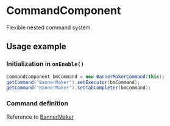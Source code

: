 # CommandComponent

Flexible nested command system

## Usage example
### Initialization in `onEnable()`
```java
CommandComponent bmCommand = new BannerMakerCommand(this);
getCommand("BannerMaker").setExecutor(bmCommand);
getCommand("BannerMaker").setTabCompleter(bmCommand);
```
### Command definition  
Reference to [BannerMaker](https://github.com/jyhsu2000/BannerMaker/tree/v1.8.1/src/main/java/tw/kid7/BannerMaker/command)
